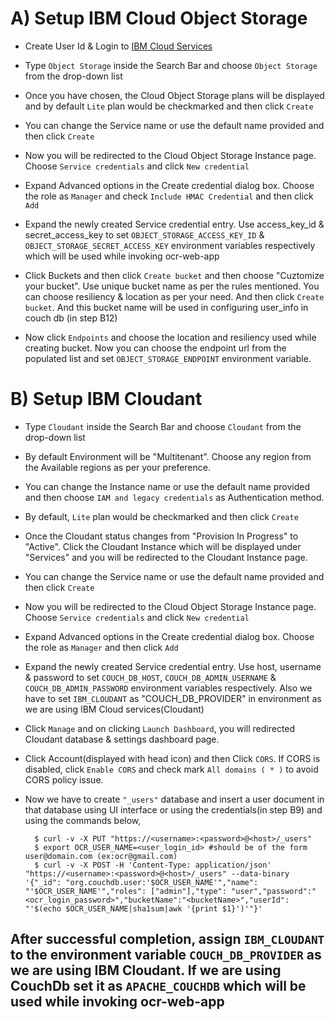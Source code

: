 
# A) Setup IBM Cloud Object Storage

 - Create User Id & Login to [IBM Cloud Services](https://cloud.ibm.com/login)

 - Type `Object Storage` inside the Search Bar and choose `Object Storage` from the drop-down list

 - Once you have chosen, the Cloud Object Storage plans will be displayed and by default `Lite` plan would be checkmarked and then click `Create`

 - You can change the Service name or use the default name provided and then click `Create`

 - Now you will be redirected to the  Cloud Object Storage Instance page. Choose `Service credentials` and click `New credential`

 - Expand Advanced options in the Create credential dialog box. Choose the role as `Manager` and check `Include HMAC Credential` and then click `Add`

 - Expand the newly created Service credential entry. Use access_key_id & secret_access_key to set `OBJECT_STORAGE_ACCESS_KEY_ID` & `OBJECT_STORAGE_SECRET_ACCESS_KEY` environment variables respectively which will be used while invoking ocr-web-app

 - Click Buckets and then click `Create bucket` and then choose "Cuztomize your bucket". Use unique bucket name as per the rules mentioned. You can choose resiliency & location as per your need. And then click `Create bucket`. And this bucket name will be used in configuring user_info in couch db (in step B12)

 - Now click `Endpoints` and choose the location and resiliency used while creating bucket. Now you can choose the endpoint url from the populated list and set `OBJECT_STORAGE_ENDPOINT` environment variable.


# B) Setup IBM Cloudant

 - Type `Cloudant` inside the Search Bar and choose `Cloudant` from the drop-down list

 - By default Environment will be "Multitenant". Choose any region from the Available regions as per your preference. 
 
  - You can change the Instance name or use the default name provided and then choose `IAM and legacy credentials` as Authentication method.
 
  - By default, `Lite` plan would be checkmarked and then click `Create`

  - Once the Cloudant status changes from "Provision In Progress" to "Active". Click the Cloudant Instance which will be displayed under "Services" and you will be redirected to the  Cloudant Instance page.

 - You can change the Service name or use the default name provided and then click `Create`

 - Now you will be redirected to the  Cloud Object Storage Instance page. Choose `Service credentials` and click `New credential`

 - Expand Advanced options in the Create credential dialog box. Choose the role as `Manager` and then click `Add`

 - Expand the newly created Service credential entry. Use host, username & password to set `COUCH_DB_HOST`, `COUCH_DB_ADMIN_USERNAME` &  `COUCH_DB_ADMIN_PASSWORD` environment variables respectively. Also we have to set  `IBM_CLOUDANT` as "COUCH_DB_PROVIDER" in environment as we are using IBM Cloud services(Cloudant)
 
 - Click `Manage` and on clicking `Launch Dashboard`, you will redirected Cloudant database & settings dashboard page.

 - Click Account(displayed with head icon) and then Click `CORS`. If CORS is disabled, click `Enable CORS` and check mark `All domains ( * )` to avoid CORS policy issue.

 - Now we have to create `"_users"` database and insert a user document in that database using UI interface or using the credentials(in step B9) and using the commands below,
 
    ```
      $ curl -v -X PUT "https://<username>:<password>@<host>/_users"
      $ export OCR_USER_NAME=<user_login_id> #should be of the form user@domain.com (ex:ocr@gmail.com)
      $ curl -v -X POST -H 'Content-Type: application/json' "https://<username>:<password>@<host>/_users" --data-binary '{"_id": "org.couchdb.user:'$OCR_USER_NAME'","name": "'$OCR_USER_NAME'","roles": ["admin"],"type": "user","password":"<ocr_login_password>","bucketName":"<bucketName>","userId": "'$(echo $OCR_USER_NAME|sha1sum|awk '{print $1}')'"}'
     ```

 ## After successful completion, assign `IBM_CLOUDANT` to the environment variable `COUCH_DB_PROVIDER` as we are using IBM Cloudant. If we are using CouchDb set it as `APACHE_COUCHDB` which will be used while invoking ocr-web-app
